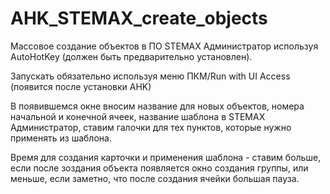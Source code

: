 # AHK_STEMAX_create_objects
Массовое создание объектов в ПО STEMAX Администратор используя AutoHotKey (должен быть предварительно установлен).

Запускать обязательно используя меню ПКМ/Run with UI Access (появится после установки AHK)

В появившемся окне вносим название для новых объектов, номера начальной и конечной ячеек, название шаблона в STEMAX Администратор, ставим галочки для тех пунктов, которые нужно применять из шаблона.

Время для создания карточки и применения шаблона - ставим больше, если после зоздания объекта появляется окно создания группы, или меньше, если заметно, что после создания ячейки большая пауза.
